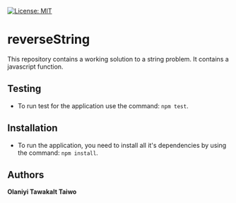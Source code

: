 [![License: MIT](https://img.shields.io/badge/License-MIT-yellow.svg)](https://opensource.org/licenses/MIT)

# reverseString
This repository contains a working solution to a string problem. It contains a javascript function.

## Testing
- To run test for the application use the command: `npm test`.

## Installation
- To run the application, you need to install all it's dependencies by using the command: `npm install`.

## Authors
**Olaniyi Tawakalt Taiwo** 

